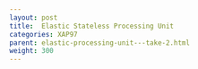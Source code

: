 ```yaml
---
layout: post
title:  Elastic Stateless Processing Unit
categories: XAP97
parent: elastic-processing-unit---take-2.html
weight: 300
---
```


